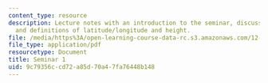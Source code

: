 ```yaml
---
content_type: resource
description: Lecture notes with an introduction to the seminar, discussion of GPS,
  and definitions of latitude/longitude and height.
file: /media/https%3A/open-learning-course-data-rc.s3.amazonaws.com/12-s56-gps-where-are-you-fall-2008/9c79356ccd72a85d70a47fa76448b148_12s56_sem01.pdf
file_type: application/pdf
resourcetype: Document
title: Seminar 1
uid: 9c79356c-cd72-a85d-70a4-7fa76448b148
---
```

